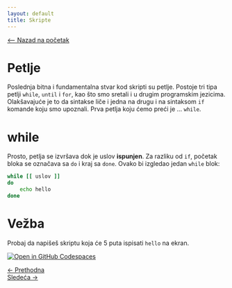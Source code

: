 ```yaml
---
layout: default
title: Skripte
---
```


<link rel="stylesheet" href="/UNIX-beginner-course/assets/css/custom.css">

<div style="margin-bottom: 1em;">
  <a href="/UNIX-beginner-course/" class="button-nav">⟵ Nazad na početak</a>
</div>

# Petlje
Poslednja bitna i fundamentalna stvar kod skripti su petlje. Postoje tri tipa petlji `while`, `until` i `for`, kao što smo sretali i u drugim programskim jezicima. Olakšavajuće je to da sintakse liče i jedna na drugu i na sintaksom `if` komande koju smo upoznali. Prva petlja koju ćemo preći je ... `while`.

# while
Prosto, petlja se izvršava dok je uslov **ispunjen**. Za razliku od `if`, početak bloka se označava sa `do` i kraj sa `done`. Ovako bi izgledao jedan `while` blok:

```bash
while [[ uslov ]]
do
    echo hello
done
```

# Vežba
Probaj da napišeš skriptu koja će 5 puta ispisati `hello` na ekran.

[![Open in GitHub Codespaces](https://github.com/codespaces/badge.svg)](https://github.com/codespaces/new/?repo=dianasantavec/UNIX-beginner-course&devcontainer_path=.devcontainer/devcontainer.json)

<div class="nav-buttons-wrapper">
  <div class="nav-left">
    <a href="6_9-if.html" class="button-nav">← Prethodna</a>
  </div>
  <div class="nav-right">
    <a href="6_11-until.html" class="button-nav">Sledeća →</a>
  </div>
</div>